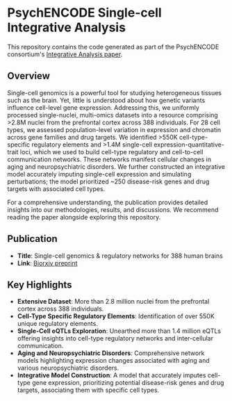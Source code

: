# PsychENCODE Single-cell Integrative Analysis
This repository contains the code generated as part of the PsychENCODE consortium's [Integrative Analysis paper](https://doi.org/10.1101/2024.03.18.585576).

## Overview
Single-cell genomics is a powerful tool for studying heterogeneous tissues such as the brain. Yet, little is understood about how genetic variants influence cell-level gene expression. Addressing this, we uniformly processed single-nuclei, multi-omics datasets into a resource comprising >2.8M nuclei from the prefrontal cortex across 388 individuals. For 28 cell types, we assessed population-level variation in expression and chromatin across gene families and drug targets. We identified >550K cell-type-specific regulatory elements and >1.4M single-cell expression-quantitative-trait loci, which we used to build cell-type regulatory and cell-to-cell communication networks. These networks manifest cellular changes in aging and neuropsychiatric disorders. We further constructed an integrative model accurately imputing single-cell expression and simulating perturbations; the model prioritized ~250 disease-risk genes and drug targets with associated cell types.

For a comprehensive understanding, the publication provides detailed insights into our methodologies, results, and discussions. We recommend reading the paper alongside exploring this repository.

## Publication

- **Title**: Single-cell genomics & regulatory networks for 388 human brains
- **Link**: [Biorxiv preprint](https://doi.org/10.1101/2024.03.18.585576)

## Key Highlights

- **Extensive Dataset**: More than 2.8 million nuclei from the prefrontal cortex across 388 individuals.
- **Cell-Type Specific Regulatory Elements**: Identification of over 550K unique regulatory elements.
- **Single-Cell eQTLs Exploration**: Unearthed more than 1.4 million eQTLs offering insights into cell-type regulatory networks and inter-cellular communication.
- **Aging and Neuropsychiatric Disorders**: Comprehensive network models highlighting expression changes associated with aging and various neuropsychiatric disorders.
- **Integrative Model Construction**: A model that accurately imputes cell-type gene expression, prioritizing potential disease-risk genes and drug targets, associating them with specific cell types.
